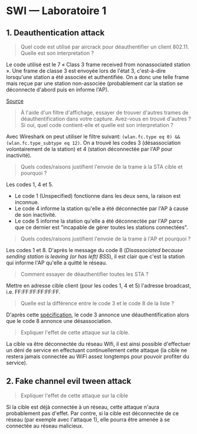 # SWI — Laboratoire 1

## 1. Deauthentication attack

> Quel code est utilisé par aircrack pour déauthentifier un client 802.11. Quelle est son interpretation ?

Le code utilisé est le 7 « Class 3 frame received from nonassociated station ». Une frame de classe 3 est envoyée lors de l'état 3, c'est-à-dire lorsqu'une station a été associée et authentifiée. On a donc une telle frame mais reçue par une station non-associée (probablement car la station se déconnecte d'abord puis en informe l'AP).

[Source](https://flylib.com/books/en/2.519.1/frame_transmission_and_association_and_authentication_states.html)

> À l'aide d'un filtre d'affichage, essayer de trouver d'autres trames de déauthentification dans votre capture. Avez-vous en trouvé d'autres ? Si oui, quel code contient-elle et quelle est son interpretation ?

Avec Wireshark on peut utiliser le filtre suivant: `(wlan.fc.type eq 0) && (wlan.fc.type_subtype eq 12)`. On a trouvé les codes 3 (désassociation volontairement de la station) et 4 (station déconnectée par l'AP pour inactivité).

> Quels codes/raisons justifient l'envoie de la trame à la STA cible et pourquoi ?

Les codes 1, 4 et 5.

* Le code 1 (Unspecified) fonctionne dans les deux sens, la raison est inconnue.
* Le code 4 informe la station qu'elle a été déconnectée par l'AP à cause de son inactivité.
* Le code 5 informe la station qu'elle a été déconnectée par l'AP parce que ce dernier est "incapable de gérer toutes les stations connectées".

> Quels codes/raisons justifient l'envoie de la trame à l'AP et pourquoi ?

Les codes 1 et 8. D'après le message du code 8 (*Disassociated because sending station is leaving (or has left) BSS*), il est clair que c'est la station qui informe l'AP qu'elle a quitté le réseau.

> Comment essayer de déauthentifier toutes les STA ?

Mettre en adresse cible client (pour les codes 1, 4 et 5) l'adresse broadcast, i.e. FF:FF:FF:FF:FF:FF.

> Quelle est la différence entre le code 3 et le code 8 de la liste ?

D'après cette [spécification](https://www.iith.ac.in/~tbr/teaching/docs/802.11-2007.pdf), le code 3 annonce une déauthentification alors que le code 8 annonce une désassociation.

> Expliquer l'effet de cette attaque sur la cible.

La cible va être déconnectée du réseau Wifi, il est ainsi possible d'effectuer un déni de service en effectuant continuellement cette attaque (la cible ne restera jamais connectée au WiFi assez longtemps pour pouvoir profiter du service).

## 2. Fake channel evil tween attack

> Expliquer l'effet de cette attaque sur la cible

Si la cible est déjà connectée à un réseau, cette attaque n'aura probablement pas d'effet. Par contre, si la cible est déconnectée de ce réseau (par exemple avec l'attaque 1), elle pourra être amenée à se connectée au réseau malicieux.
